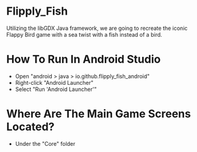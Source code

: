 # Flipply_Fish
 Utilizing the libGDX Java framework, we are going to recreate the iconic Flappy Bird game with a sea twist with a fish instead of a bird.
# How To Run In Android Studio
- Open "android > java > io.github.flipply_fish_android"
- Right-click "Android Launcher"
- Select "Run 'Android Launcher'"
# Where Are The Main Game Screens Located?
- Under the "Core" folder
